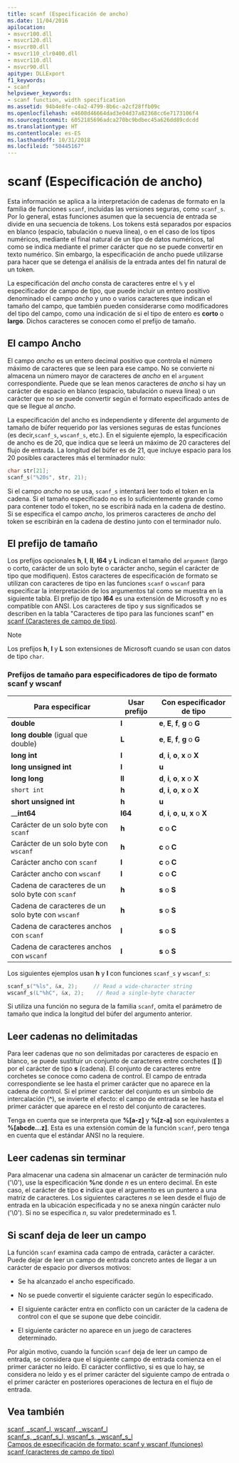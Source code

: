 ```yaml
---
title: scanf (Especificación de ancho)
ms.date: 11/04/2016
apilocation:
- msvcr100.dll
- msvcr120.dll
- msvcr80.dll
- msvcr110_clr0400.dll
- msvcr110.dll
- msvcr90.dll
apitype: DLLExport
f1_keywords:
- scanf
helpviewer_keywords:
- scanf function, width specification
ms.assetid: 94b4e8fe-c4a2-4799-8b6c-a2cf28ffb09c
ms.openlocfilehash: e4608d46664dad3e04d37a82368cc6e7173106f4
ms.sourcegitcommit: 6052185696adca270bc9bdbec45a626dd89cdcdd
ms.translationtype: HT
ms.contentlocale: es-ES
ms.lasthandoff: 10/31/2018
ms.locfileid: "50445167"
---
```

# <a name="scanf-width-specification"></a>scanf (Especificación de ancho)

Esta información se aplica a la interpretación de cadenas de formato en la familia de funciones `scanf`, incluidas las versiones seguras, como `scanf_s`. Por lo general, estas funciones asumen que la secuencia de entrada se divide en una secuencia de tokens. Los tokens está separados por espacios en blanco (espacio, tabulación o nueva línea), o en el caso de los tipos numéricos, mediante el final natural de un tipo de datos numéricos, tal como se indica mediante el primer carácter que no se puede convertir en texto numérico. Sin embargo, la especificación de ancho puede utilizarse para hacer que se detenga el análisis de la entrada antes del fin natural de un token.

La especificación del *ancho* consta de caracteres entre el `%` y el especificador de campo de tipo, que puede incluir un entero positivo denominado el campo *ancho* y uno o varios caracteres que indican el tamaño del campo, que también pueden considerarse como modificadores del tipo del campo, como una indicación de si el tipo de entero es **corto** o **largo**. Dichos caracteres se conocen como el prefijo de tamaño.

## <a name="the-width-field"></a>El campo Ancho

El campo *ancho* es un entero decimal positivo que controla el número máximo de caracteres que se leen para ese campo. No se convierte ni almacena un número mayor de caracteres de *ancho* en el `argument` correspondiente. Puede que se lean menos caracteres de *ancho* si hay un carácter de espacio en blanco (espacio, tabulación o nueva línea) o un carácter que no se puede convertir según el formato especificado antes de que se llegue al *ancho*.

La especificación del ancho es independiente y diferente del argumento de tamaño de búfer requerido por las versiones seguras de estas funciones (es decir,`scanf_s`, `wscanf_s`, etc.). En el siguiente ejemplo, la especificación de ancho es de 20, que indica que se leerá un máximo de 20 caracteres del flujo de entrada. La longitud del búfer es de 21, que incluye espacio para los 20 posibles caracteres más el terminador nulo:

```C
char str[21];
scanf_s("%20s", str, 21);
```

Si el campo *ancho* no se usa, `scanf_s` intentará leer todo el token en la cadena. Si el tamaño especificado no es lo suficientemente grande como para contener todo el token, no se escribirá nada en la cadena de destino. Si se especifica el campo *ancho*, los primeros caracteres de *ancho* del token se escribirán en la cadena de destino junto con el terminador nulo.

## <a name="the-size-prefix"></a>El prefijo de tamaño

Los prefijos opcionales **h**, **l**, **ll**, **I64** y **L** indican el tamaño del `argument` (largo o corto, carácter de un solo byte o carácter ancho, según el carácter de tipo que modifiquen). Estos caracteres de  especificación de formato se utilizan con caracteres de tipo en las funciones `scanf` o `wscanf` para especificar la interpretación de los argumentos tal como se muestra en la siguiente tabla. El prefijo de tipo **I64** es una extensión de Microsoft y no es compatible con ANSI. Los caracteres de tipo y sus significados se describen en la tabla "Caracteres de tipo para las funciones scanf" en [scanf (Caracteres de campo de tipo)](../c-runtime-library/scanf-type-field-characters.md).

> [!NOTE]
> Los prefijos **h**, **l** y **L** son extensiones de Microsoft cuando se usan con datos de tipo `char`.

### <a name="size-prefixes-for-scanf-and-wscanf-format-type-specifiers"></a>Prefijos de tamaño para especificadores de tipo de formato scanf y wscanf

|Para especificar|Usar prefijo|Con especificador de tipo|
|----------------|----------------|-------------------------|
|**double**|**l**|**e**, **E**, **f**, **g** o **G**|
|**long double** (igual que double)|**L**|**e**, **E**, **f**, **g** o **G**|
|**long int**|**l**|**d**, **i**, **o**, **x** o **X**|
|**long unsigned int**|**l**|**u**|
|**long long**|**ll**|**d**, **i**, **o**, **x** o **X**|
|`short int`|**h**|**d**, **i**, **o**, **x** o **X**|
|**short unsigned int**|**h**|**u**|
|__**int64**|**I64**|**d**, **i**, **o**, **u**, **x** o **X**|
|Carácter de un solo byte con `scanf`|**h**|**c** o **C**|
|Carácter de un solo byte con `wscanf`|**h**|**c** o **C**|
|Carácter ancho con `scanf`|**l**|**c** o **C**|
|Carácter ancho con `wscanf`|**l**|**c** o **C**|
|Cadena de caracteres de un solo byte con `scanf`|**h**|**s** o **S**|
|Cadena de caracteres de un solo byte con `wscanf`|**h**|**s** o **S**|
|Cadena de caracteres anchos con `scanf`|**l**|**s** o **S**|
|Cadena de caracteres anchos con `wscanf`|**l**|**s** o **S**|

Los siguientes ejemplos usan **h** y **l** con funciones `scanf_s` y `wscanf_s`:

```C
scanf_s("%ls", &x, 2);     // Read a wide-character string
wscanf_s(L"%hC", &x, 2);    // Read a single-byte character
```

Si utiliza una función no segura de la familia `scanf`, omita el parámetro de tamaño que indica la longitud del búfer del argumento anterior.

## <a name="reading-undelimited-strings"></a>Leer cadenas no delimitadas

Para leer cadenas que no son delimitadas por caracteres de espacio en blanco, se puede sustituir un conjunto de caracteres entre corchetes (**[ ]**) por el carácter de tipo **s** (cadena). El conjunto de caracteres entre corchetes se conoce como cadena de control. El campo de entrada correspondiente se lee hasta el primer carácter que no aparece en la cadena de control. Si el primer carácter del conjunto es un símbolo de intercalación (**^**), se invierte el efecto: el campo de entrada se lee hasta el primer carácter que aparece en el resto del conjunto de caracteres.

Tenga en cuenta que se interpreta que **%[a-z]** y **%[z-a]** son equivalentes a **%[abcde...z]**. Esta es una extensión común de la función `scanf`, pero tenga en cuenta que el estándar ANSI no la requiere.

## <a name="reading-unterminated-strings"></a>Leer cadenas sin terminar

Para almacenar una cadena sin almacenar un carácter de terminación nulo ('\0'), use la especificación **%**<em>n</em>**c** donde *n* es un entero decimal. En este caso, el carácter de tipo **c** indica que el argumento es un puntero a una matriz de caracteres. Los siguientes caracteres *n* se leen desde el flujo de entrada en la ubicación especificada y no se anexa ningún carácter nulo ('\0'). Si no se especifica *n*, su valor predeterminado es 1.

## <a name="when-scanf-stops-reading-a-field"></a>Si scanf deja de leer un campo

La función `scanf` examina cada campo de entrada, carácter a carácter. Puede dejar de leer un campo de entrada concreto antes de llegar a un carácter de espacio por diversos motivos:

- Se ha alcanzado el ancho especificado.

- No se puede convertir el siguiente carácter según lo especificado.

- El siguiente carácter entra en conflicto con un carácter de la cadena de control con el que se supone que debe coincidir.

- El siguiente carácter no aparece en un juego de caracteres determinado.

Por algún motivo, cuando la función `scanf` deja de leer un campo de entrada, se considera que el siguiente campo de entrada comienza en el primer carácter no leído. El carácter conflictivo, si es que lo hay, se considera no leído y es el primer carácter del siguiente campo de entrada o el primer carácter en posteriores operaciones de lectura en el flujo de entrada.

## <a name="see-also"></a>Vea también

[scanf, _scanf_l, wscanf, _wscanf_l](../c-runtime-library/reference/scanf-scanf-l-wscanf-wscanf-l.md)<br/>
[scanf_s, _scanf_s_l, wscanf_s, _wscanf_s_l](../c-runtime-library/reference/scanf-s-scanf-s-l-wscanf-s-wscanf-s-l.md)<br/>
[Campos de especificación de formato: scanf y wscanf (funciones)](../c-runtime-library/format-specification-fields-scanf-and-wscanf-functions.md)<br/>
[scanf (caracteres de campo de tipo)](../c-runtime-library/scanf-type-field-characters.md)<br/>

